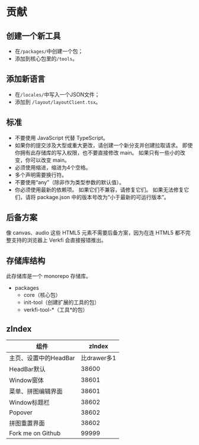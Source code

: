 # 贡献

## 创建一个新工具

- 在`/packages/`中创建一个包；
- 添加到核心包里的`/tools`。

## 添加新语言

- 在`/locales/`中写入一个JSON文件；
- 添加到 `/layout/layoutClient.tsx`。

## 标准

- 不要使用 JavaScript 代替 TypeScript。
- 如果你的提交涉及大型或重大更改，请创建一个新分支并创建拉取请求。
   即使你拥有此存储库的写入权限，也不要直接修改 main。
   如果只有一些小的改变，你可以改变 main。
- 必须使用缩进，缩进为4个空格。
- 多个声明需要换行符。
- 不要使用“any”（除非作为类型参数的默认值）。
- 你必须使用最新的依赖项。 如果它们不兼容，请修复它们。
  如果无法修复它们，请将 package.json 中的版本号改为“小于最新的可运行版本”。

## 后备方案

像 canvas、audio 这些 HTML5 元素不需要后备方案，因为在连 HTML5 都不完整支持的浏览器上 Verkfi 会直接报错推出。

## 存储库结构

此存储库是一个 monorepo 存储库。

- packages
  - core（核心包）
  - init-tool（创建扩展的工具的包）
  - verkfi-tool-\*（工具\*的包）

## zIndex

| 组件                  | zIndex      |
| --------------------- | ----------- |
| 主页、设置中的HeadBar | 比drawer多1 |
| HeadBar默认           | 38600       |
| Window窗体            | 38601       |
| 菜单、拼图编辑界面    | 38601       |
| Window标题栏          | 38602       |
| Popover               | 38602       |
| 拼图重置界面          | 38602       |
| Fork me on Github     | 99999       |

